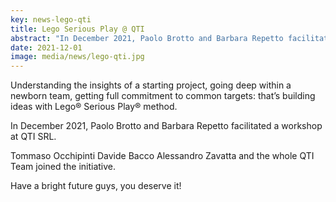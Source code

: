 ```yaml
---
key: news-lego-qti
title: Lego Serious Play @ QTI
abstract: "In December 2021, Paolo Brotto and Barbara Repetto facilitated a workshop at QTI SRL. Tommaso Occhipinti Davide Bacco Alessandro Zavatta and the whole QTI Team joined the initiative. Have a bright future guys, you deserve it!"
date: 2021-12-01
image: media/news/lego-qti.jpg
---
```


Understanding the insights of a starting project, going deep within a newborn team, getting full commitment to common targets: that’s building ideas with Lego® Serious Play® method.

In December 2021, Paolo Brotto and Barbara Repetto facilitated a workshop at QTI SRL.

Tommaso Occhipinti Davide Bacco Alessandro Zavatta and the whole QTI Team joined the initiative.

Have a bright future guys, you deserve it!
